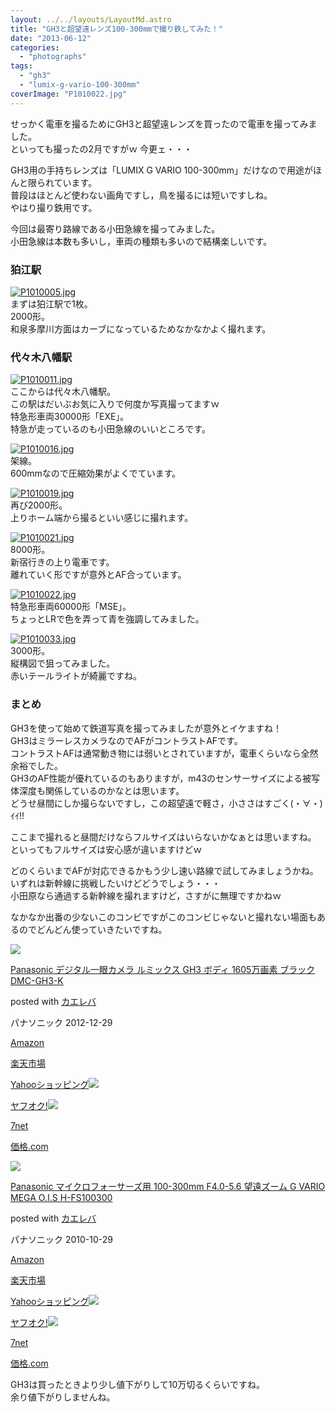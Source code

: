 ```yaml
---
layout: ../../layouts/LayoutMd.astro
title: "GH3と超望遠レンズ100-300mmで撮り鉄してみた！"
date: "2013-06-12"
categories: 
  - "photographs"
tags: 
  - "gh3"
  - "lumix-g-vario-100-300mm"
coverImage: "P1010022.jpg"
---
```


せっかく電車を撮るためにGH3と超望遠レンズを買ったので電車を撮ってみました。  
といっても撮ったの2月ですがｗ 今更ェ・・・

GH3用の手持ちレンズは「LUMIX G VARIO 100-300mm」だけなので用途がほんと限られています。  
普段はほとんど使わない画角ですし，鳥を撮るには短いですしね。  
やはり撮り鉄用です。

今回は最寄り路線である小田急線を撮ってみました。  
小田急線は本数も多いし，車両の種類も多いので結構楽しいです。

### 狛江駅

[![P1010005.jpg](/archive/images/8975497102_425d6e8247_b.jpg)](http://www.flickr.com/photos/67522130@N08/8975497102/ "P1010005.jpg")  
まずは狛江駅で1枚。  
2000形。  
和泉多摩川方面はカーブになっているためなかなかよく撮れます。

### 代々木八幡駅

[![P1010011.jpg](/archive/images/8974316649_bd38d43b85_b.jpg)](http://www.flickr.com/photos/67522130@N08/8974316649/ "P1010011.jpg")  
ここからは代々木八幡駅。  
この駅はだいぶお気に入りで何度か写真撮ってますｗ  
特急形車両30000形「EXE」。  
特急が走っているのも小田急線のいいところです。

[![P1010016.jpg](/archive/images/8974324945_a838971098_b.jpg)](http://www.flickr.com/photos/67522130@N08/8974324945/ "P1010016.jpg")  
架線。  
600mmなので圧縮効果がよくでています。

[![P1010019.jpg](/archive/images/8974334359_5817a37072_b.jpg)](http://www.flickr.com/photos/67522130@N08/8974334359/ "P1010019.jpg")  
再び2000形。  
上りホーム端から撮るといい感じに撮れます。

[![P1010021.jpg](/archive/images/8975534788_0f258faca9_b.jpg)](http://www.flickr.com/photos/67522130@N08/8975534788/ "P1010021.jpg")  
8000形。  
新宿行きの上り電車です。  
離れていく形ですが意外とAF合っています。

[![P1010022.jpg](/archive/images/8975544056_1f05faa1cd_b.jpg)](http://www.flickr.com/photos/67522130@N08/8975544056/ "P1010022.jpg")  
特急形車両60000形「MSE」。  
ちょっとLRで色を弄って青を強調してみました。

[![P1010033.jpg](/archive/images/8975559370_cb00050f4b_b.jpg)](http://www.flickr.com/photos/67522130@N08/8975559370/ "P1010033.jpg")  
3000形。  
縦構図で狙ってみました。  
赤いテールライトが綺麗ですね。

### まとめ

GH3を使って始めて鉄道写真を撮ってみましたが意外とイケますね！  
GH3はミラーレスカメラなのでAFがコントラストAFです。  
コントラストAFは通常動き物には弱いとされていますが，電車くらいなら全然余裕でした。  
GH3のAF性能が優れているのもありますが，m43のセンサーサイズによる被写体深度も関係しているのかなとは思います。  
どうせ昼間にしか撮らないですし，この超望遠で軽さ，小ささはすごく(・∀・)ｲｲ!!

ここまで撮れると昼間だけならフルサイズはいらないかなぁとは思いますね。  
といってもフルサイズは安心感が違いますけどｗ

どのくらいまでAFが対応できるかもう少し速い路線で試してみましょうかね。  
いずれは新幹線に挑戦したいけどどうでしょう・・・  
小田原なら通過する新幹線を撮れますけど，さすがに無理ですかねｗ

なかなか出番の少ないこのコンビですがこのコンビじゃないと撮れない場面もあるのでどんどん使っていきたいですね。

[![](/archive/images/414vmzTgGNL._SL160_.jpg)](https://www.amazon.co.jp/exec/obidos/ASIN/B00AAQN4VG/mizuka123-22/ref=nosim/)

[Panasonic デジタル一眼カメラ ルミックス GH3 ボディ 1605万画素 ブラック DMC-GH3-K](https://www.amazon.co.jp/exec/obidos/ASIN/B00AAQN4VG/mizuka123-22/ref=nosim/)

posted with [カエレバ](http://kaereba.com)

パナソニック 2012-12-29

[Amazon](http://www.amazon.co.jp/gp/search?keywords=%83f%83W%83%5E%83%8B%88%EA%8A%E1%83J%83%81%83%89%20%83%8B%83%7E%83b%83N%83X%20DMC-GH3&__mk_ja_JP=%83J%83%5E%83J%83i&tag=mizuka123-22 "アマゾン")

[楽天市場](http://hb.afl.rakuten.co.jp/hgc/032b53ee.4b34c5ee.0f4a541e.f440145e/?pc=http%3A%2F%2Fsearch.rakuten.co.jp%2Fsearch%2Fmall%2F%25E3%2583%2587%25E3%2582%25B8%25E3%2582%25BF%25E3%2583%25AB%25E4%25B8%2580%25E7%259C%25BC%25E3%2582%25AB%25E3%2583%25A1%25E3%2583%25A9%2520%25E3%2583%25AB%25E3%2583%259F%25E3%2583%2583%25E3%2582%25AF%25E3%2582%25B9%2520DMC-GH3%2F-%2Ff.1-p.1-s.1-sf.0-st.A-v.2%3Fx%3D0%26scid%3Daf_ich_link_urltxt%26m%3Dhttp%3A%2F%2Fm.rakuten.co.jp%2F "楽天市場")

[Yahooショッピング![](//ad.jp.ap.valuecommerce.com/servlet/gifbanner?sid=3066752&pid=881990642)](//ck.jp.ap.valuecommerce.com/servlet/referral?sid=3066752&pid=881990642&vc_url=http%3A%2F%2Fshopping.search.yahoo.co.jp%2Fsearch%3FuIv%3Don%26ei%3DUTF-8%26tab_ex%3Dcommerce%26slider%3D0%26va%3D%25E3%2583%2587%25E3%2582%25B8%25E3%2582%25BF%25E3%2583%25AB%25E4%25B8%2580%25E7%259C%25BC%25E3%2582%25AB%25E3%2583%25A1%25E3%2583%25A9%2520%25E3%2583%25AB%25E3%2583%259F%25E3%2583%2583%25E3%2582%25AF%25E3%2582%25B9%2520DMC-GH3 "Yahooショッピング")

[ヤフオク!![](//ad.jp.ap.valuecommerce.com/servlet/gifbanner?sid=3066752&pid=881990645)](//ck.jp.ap.valuecommerce.com/servlet/referral?sid=3066752&pid=881990645&vc_url=http%3A%2F%2Fauctions.search.yahoo.co.jp%2Fsearch%3Fvo%3D%26ve%3D%26auccat%3D0%26aucminprice%3D%26aucmaxprice%3D%26aucmin_bidorbuy_price%3D%26aucmax_bidorbuy_price%3D%26loc_cd%3D0%26abatch%3D0%26istatus%3D0%26filtered%3D1%26ei%3DUTF-8%26tab_ex%3Dcommerce%26va%3D%25E3%2583%2587%25E3%2582%25B8%25E3%2582%25BF%25E3%2583%25AB%25E4%25B8%2580%25E7%259C%25BC%25E3%2582%25AB%25E3%2583%25A1%25E3%2583%25A9%2520%25E3%2583%25AB%25E3%2583%259F%25E3%2583%2583%25E3%2582%25AF%25E3%2582%25B9%2520DMC-GH3 "ヤフオク!")

[7net](//ck.jp.ap.valuecommerce.com/servlet/referral?sid=3066752&pid=881990643&vc_url=http%3A%2F%2Fwww.7netshopping.jp%2Fall%2Fsearch_result%2F-%2Fbprice%2Foff%2Fsort%2F0%2Fkword_in%2F%25E3%2583%2587%25E3%2582%25B8%25E3%2582%25BF%25E3%2583%25AB%25E4%25B8%2580%25E7%259C%25BC%25E3%2582%25AB%25E3%2583%25A1%25E3%2583%25A9%2520%25E3%2583%25AB%25E3%2583%259F%25E3%2583%2583%25E3%2582%25AF%25E3%2582%25B9%2520DMC-GH3%2FallGoods%2Fon%2Fsubmit.x%2F30%2Fdisp_result%2F1%2Fsubmit.y%2F9%2Fprvlg%2Foff%2Fnobuy%2Fon%2FsetProduct%2Foff%2Foop%2Fon%2Fctgy%2Fall%2FfromKeywordSearch%2Ftrue "セブンネットショッピング")

[価格.com](http://kakaku.com/search_results/%83f%83W%83%5E%83%8B%88%EA%8A%E1%83J%83%81%83%89%20%83%8B%83%7E%83b%83N%83X%20DMC-GH3/ "kakakucom")

[![](/archive/images/41bvvzX3d2L._SL160_.jpg)](https://www.amazon.co.jp/exec/obidos/ASIN/B0043XY8YO/mizuka123-22/ref=nosim/)

[Panasonic マイクロフォーサーズ用 100-300mm F4.0-5.6 望遠ズーム G VARIO MEGA O.I.S H-FS100300](https://www.amazon.co.jp/exec/obidos/ASIN/B0043XY8YO/mizuka123-22/ref=nosim/)

posted with [カエレバ](http://kaereba.com)

パナソニック 2010-10-29

[Amazon](http://www.amazon.co.jp/gp/search?keywords=F4.0-5.6%20H-FS100300&__mk_ja_JP=%83J%83%5E%83J%83i&tag=mizuka123-22 "アマゾン")

[楽天市場](http://hb.afl.rakuten.co.jp/hgc/032b53ee.4b34c5ee.0f4a541e.f440145e/?pc=http%3A%2F%2Fsearch.rakuten.co.jp%2Fsearch%2Fmall%2FF4.0-5.6%2520H-FS100300%2F-%2Ff.1-p.1-s.1-sf.0-st.A-v.2%3Fx%3D0%26scid%3Daf_ich_link_urltxt%26m%3Dhttp%3A%2F%2Fm.rakuten.co.jp%2F "楽天市場")

[Yahooショッピング![](//ad.jp.ap.valuecommerce.com/servlet/gifbanner?sid=3066752&pid=881990642)](//ck.jp.ap.valuecommerce.com/servlet/referral?sid=3066752&pid=881990642&vc_url=http%3A%2F%2Fshopping.search.yahoo.co.jp%2Fsearch%3FuIv%3Don%26ei%3DUTF-8%26tab_ex%3Dcommerce%26slider%3D0%26va%3DF4.0-5.6%2520H-FS100300 "Yahooショッピング")

[ヤフオク!![](//ad.jp.ap.valuecommerce.com/servlet/gifbanner?sid=3066752&pid=881990645)](//ck.jp.ap.valuecommerce.com/servlet/referral?sid=3066752&pid=881990645&vc_url=http%3A%2F%2Fauctions.search.yahoo.co.jp%2Fsearch%3Fvo%3D%26ve%3D%26auccat%3D0%26aucminprice%3D%26aucmaxprice%3D%26aucmin_bidorbuy_price%3D%26aucmax_bidorbuy_price%3D%26loc_cd%3D0%26abatch%3D0%26istatus%3D0%26filtered%3D1%26ei%3DUTF-8%26tab_ex%3Dcommerce%26va%3DF4.0-5.6%2520H-FS100300 "ヤフオク!")

[7net](//ck.jp.ap.valuecommerce.com/servlet/referral?sid=3066752&pid=881990643&vc_url=http%3A%2F%2Fwww.7netshopping.jp%2Fall%2Fsearch_result%2F-%2Fbprice%2Foff%2Fsort%2F0%2Fkword_in%2FF4.0-5.6%2520H-FS100300%2FallGoods%2Fon%2Fsubmit.x%2F30%2Fdisp_result%2F1%2Fsubmit.y%2F9%2Fprvlg%2Foff%2Fnobuy%2Fon%2FsetProduct%2Foff%2Foop%2Fon%2Fctgy%2Fall%2FfromKeywordSearch%2Ftrue "セブンネットショッピング")

[価格.com](http://kakaku.com/search_results/F4.0-5.6%20H-FS100300/ "kakakucom")

GH3は買ったときより少し値下がりして10万切るくらいですね。  
余り値下がりしませんね。

